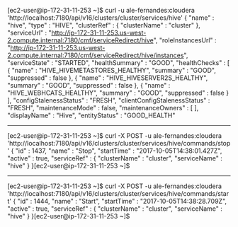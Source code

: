 
[ec2-user@ip-172-31-11-253 ~]$ curl  -u ale-fernandes:cloudera 'http://localhost:7180/api/v16/clusters/cluster/services/hive'
{
  "name" : "hive",
  "type" : "HIVE",
  "clusterRef" : {
    "clusterName" : "cluster"
  },
  "serviceUrl" : "http://ip-172-31-11-253.us-west-2.compute.internal:7180/cmf/serviceRedirect/hive",
  "roleInstancesUrl" : "http://ip-172-31-11-253.us-west-2.compute.internal:7180/cmf/serviceRedirect/hive/instances",
  "serviceState" : "STARTED",
  "healthSummary" : "GOOD",
  "healthChecks" : [ {
    "name" : "HIVE_HIVEMETASTORES_HEALTHY",
    "summary" : "GOOD",
    "suppressed" : false
  }, {
    "name" : "HIVE_HIVESERVER2S_HEALTHY",
    "summary" : "GOOD",
    "suppressed" : false
  }, {
    "name" : "HIVE_WEBHCATS_HEALTHY",
    "summary" : "GOOD",
    "suppressed" : false
  } ],
  "configStalenessStatus" : "FRESH",
  "clientConfigStalenessStatus" : "FRESH",
  "maintenanceMode" : false,
  "maintenanceOwners" : [ ],
  "displayName" : "Hive",
  "entityStatus" : "GOOD_HEALTH"

---

[ec2-user@ip-172-31-11-253 ~]$ curl -X POST -u ale-fernandes:cloudera 'http://localhost:7180/api/v16/clusters/cluster/services/hive/commands/stop' 
{
  "id" : 1437,
  "name" : "Stop",
  "startTime" : "2017-10-05T14:38:01.427Z",
  "active" : true,
  "serviceRef" : {
    "clusterName" : "cluster",
    "serviceName" : "hive"
  }
}[ec2-user@ip-172-31-11-253 ~]$ 

---

[ec2-user@ip-172-31-11-253 ~]$ curl -X POST -u ale-fernandes:cloudera 'http://localhost:7180/api/v16/clusters/cluster/services/hive/commands/start' 
{
  "id" : 1444,
  "name" : "Start",
  "startTime" : "2017-10-05T14:38:28.709Z",
  "active" : true,
  "serviceRef" : {
    "clusterName" : "cluster",
    "serviceName" : "hive"
  }
}[ec2-user@ip-172-31-11-253 ~]$ 

